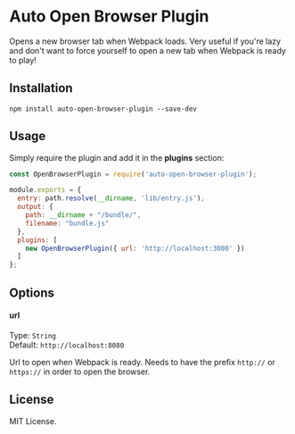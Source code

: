 # Auto Open Browser Plugin
Opens a new browser tab when Webpack loads. Very useful if you're lazy and don't want to force yourself to open a new tab when Webpack is ready to play!

## Installation

```
npm install auto-open-browser-plugin --save-dev
```

## Usage

Simply require the plugin and add it in the **plugins** section:

```javascript
const OpenBrowserPlugin = require('auto-open-browser-plugin');

module.exports = {
  entry: path.resolve(__dirname, 'lib/entry.js'),
  output: {
    path: __dirname + "/bundle/",
    filename: "bundle.js"
  },
  plugins: [
    new OpenBrowserPlugin({ url: 'http://localhost:3000' })
  ]
};
```

## Options

#### url

Type: `String`<br>
Default: `http://localhost:8080`

Url to open when Webpack is ready. Needs to have the prefix `http://` or `https://` in order to open the browser.

## License

MIT License.
